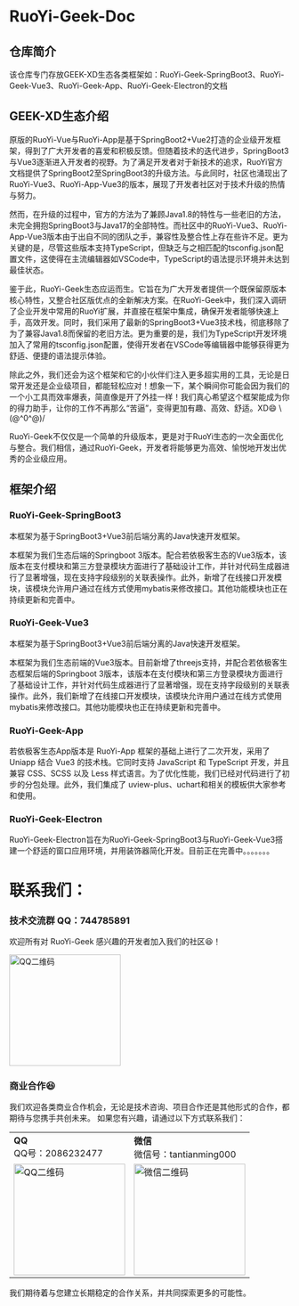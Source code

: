 # RuoYi-Geek-Doc

## 仓库简介

该仓库专门存放GEEK-XD生态各类框架如：RuoYi-Geek-SpringBoot3、RuoYi-Geek-Vue3、RuoYi-Geek-App、RuoYi-Geek-Electron的文档

## GEEK-XD生态介绍

原版的RuoYi-Vue与RuoYi-App是基于SpringBoot2+Vue2打造的企业级开发框架，得到了广大开发者的喜爱和积极反馈。但随着技术的迭代进步，SpringBoot3与Vue3逐渐进入开发者的视野。为了满足开发者对于新技术的追求，RuoYi官方文档提供了SpringBoot2至SpringBoot3的升级方法。与此同时，社区也涌现出了RuoYi-Vue3、RuoYi-App-Vue3的版本，展现了开发者社区对于技术升级的热情与努力。

然而，在升级的过程中，官方的方法为了兼顾Java1.8的特性与一些老旧的方法，未完全拥抱SpringBoot3与Java17的全部特性。而社区中的RuoYi-Vue3、RuoYi-App-Vue3版本由于出自不同的团队之手，兼容性及整合性上存在些许不足。更为关键的是，尽管这些版本支持TypeScript，但缺乏与之相匹配的tsconfig.json配置文件，这使得在主流编辑器如VSCode中，TypeScript的语法提示环境并未达到最佳状态。

鉴于此，RuoYi-Geek生态应运而生。它旨在为广大开发者提供一个既保留原版本核心特性，又整合社区版优点的全新解决方案。在RuoYi-Geek中，我们深入调研了企业开发中常用的RuoYi扩展，并直接在框架中集成，确保开发者能够快速上手，高效开发。同时，我们采用了最新的SpringBoot3+Vue3技术栈，彻底移除了为了兼容Java1.8而保留的老旧方法。更为重要的是，我们为TypeScript开发环境加入了常用的tsconfig.json配置，使得开发者在VSCode等编辑器中能够获得更为舒适、便捷的语法提示体验。

除此之外，我们还会为这个框架和它的小伙伴们注入更多超实用的工具，无论是日常开发还是企业级项目，都能轻松应对！想象一下，某个瞬间你可能会因为我们的一个小工具而效率爆表，简直像是开了外挂一样！我们真心希望这个框架能成为你的得力助手，让你的工作不再那么“苦逼”，变得更加有趣、高效、舒适。XD😄  \\(@^0^@)/

RuoYi-Geek不仅仅是一个简单的升级版本，更是对于RuoYi生态的一次全面优化与整合。我们相信，通过RuoYi-Geek，开发者将能够更为高效、愉悦地开发出优秀的企业级应用。

## 框架介绍

### RuoYi-Geek-SpringBoot3

本框架为基于SpringBoot3+Vue3前后端分离的Java快速开发框架。

本框架为我们生态后端的Springboot 3版本。配合若依极客生态的Vue3版本，该版本在支付模块和第三方登录模块方面进行了基础设计工作，并针对代码生成器进行了显著增强，现在支持字段级别的关联表操作。此外，新增了在线接口开发模块，该模块允许用户通过在线方式使用mybatis来修改接口。其他功能模块也正在持续更新和完善中。

### RuoYi-Geek-Vue3

本框架为基于SpringBoot3+Vue3前后端分离的Java快速开发框架。

本框架为我们生态前端的Vue3版本。目前新增了threejs支持，并配合若依极客生态框架后端的Springboot 3版本，该版本在支付模块和第三方登录模块方面进行了基础设计工作，并针对代码生成器进行了显著增强，现在支持字段级别的关联表操作。此外，我们新增了在线接口开发模块，该模块允许用户通过在线方式使用mybatis来修改接口。其他功能模块也正在持续更新和完善中。

### RuoYi-Geek-App

若依极客生态App版本是 RuoYi-App 框架的基础上进行了二次开发，采用了 Uniapp 结合 Vue3 的技术栈。它同时支持 JavaScript 和 TypeScript 开发，并且兼容 CSS、SCSS 以及 Less 样式语言。为了优化性能，我们已经对代码进行了初步的分包处理。此外，我们集成了 uview-plus、uchart和相关的模板供大家参考和使用。

### RuoYi-Geek-Electron

RuoYi-Geek-Electron旨在为RuoYi-Geek-SpringBoot3与RuoYi-Geek-Vue3搭建一个舒适的窗口应用环境，并用装饰器简化开发。目前正在完善中。。。。。。。

# 联系我们：

### 技术交流群 QQ：744785891

欢迎所有对 RuoYi-Geek 感兴趣的开发者加入我们的社区😆！

<img src="https://foruda.gitee.com/images/1736235208931843340/f1b736ab_9844561.png" alt="QQ二维码" width="200"/>

### 商业合作😆

我们欢迎各类商业合作机会，无论是技术咨询、项目合作还是其他形式的合作，都期待与您携手共创未来。
如果您有兴趣，请通过以下方式联系我们：

<table>
  <tr>
    <td>
      <strong>QQ</strong><br/>
      QQ号：2086232477  
    </td>
    <td>
      <strong>微信</strong><br/>
      微信号：tantianming000  
    </td>
  </tr>
    <tr>
        <td>
            <img src="https://foruda.gitee.com/images/1736318136310918813/b2ebdfc0_9844561.png "qq.png"" alt="QQ二维码" width="200"/>
        </td>
        <td>
              <img src="https://foruda.gitee.com/images/1736318189364714229/a6020034_9844561.png "wx.png"" alt="微信二维码" width="200"/>
        </td>
    </tr>
</table>

我们期待着与您建立长期稳定的合作关系，并共同探索更多的可能性。

